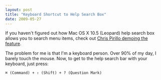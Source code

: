 ```yaml
---
layout: post
title: "Keyboard Shortcut to Help Search Box"
date: 2009-05-27
---
```


If you haven't figured out how Mac OS X 10.5 (Leopard) help search box allows you to search menu items, check out [Chris Pirillo demoing the feature].

The problem for me is that I'm a keyboard person. Over 90% of my day, I barely touch the mouse. Now, to get to the help search bar with your keyboard, just press:

`⌘ (Command) + ⇧ (Shift) + ? (Question Mark)`

[Chris Pirillo demoing the feature]: http://www.youtube.com/watch?v=ggoTQqNXOQs
